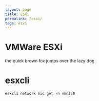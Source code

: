 ```yaml
---
layout: page
title: ESXi
permalink: /esxi/
tags: esxi
---
```


# VMWare ESXi

the quick brown fox jumps over the lazy dog

# esxcli

`esxcli network nic get -n vmnic0`

